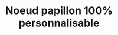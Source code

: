 ---
image: /img/products/produit24-1.jpg
images:
 - /img/products/produit24-1.jpg
 - /img/products/produit24-2.jpg
 - /img/products/produit24-3.jpg
id: 24-noeud-papillon
title: "Noeud papillon 100% personnalisable"
type: produits
i18nlanguage: fr
---